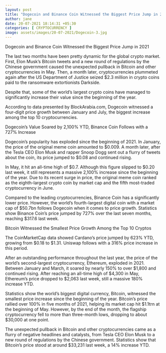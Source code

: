 ```yaml
---
layout: post
title: "Dogecoin and Binance Coin Witnessed the Biggest Price Jump in 2021"
author: jane 
date: 20-07-2021 18:14:31 +05:30 
categories: [ CRYPTOCURRENCY ] 
image: assets/images/20-07-2021/Dogecoin-3.jpg
---
```

Dogecoin and Binance Coin Witnessed the Biggest Price Jump in 2021

The last two months have been pretty dynamic for the global crypto market. First, Elon Musk’s Bitcoin tweets and a new round of regulations by the Chinese government caused the unexpected pullback in Bitcoin and other cryptocurrencies in May. Then, a month later, cryptocurrencies plummeted again after the US Department of Justice seized $2.3 million in crypto coins paid to the ransomware extortionists Darkside.

Despite that, some of the world’s largest crypto coins have managed to significantly increase their value since the beginning of the year.

According to data presented by BlockArabia.com, Dogecoin witnessed a four-digit price growth between January and July, the biggest increase among the top 10 cryptocurrencies.

Dogecoin’s Value Soared by 2,100% YTD, Binance Coin Follows with a 727% Increase

Dogecoin’s popularity has exploded since the beginning of 2021. In January, the price of the original meme coin amounted to $0.009. A month later, after the Tesla CEO Elon Musk and rapper Snoop Dogg sent out a flurry of tweets about the coin, its price jumped to $0.08 and continued rising.

In May, it hit an all-time high of $0.7. Although this figure slipped to $0.20 last week, it still represents a massive 2,100% increase since the beginning of the year. Due to its recent surge in price, the original meme coin ranked as the eighth-largest crypto coin by market cap and the fifth most-traded cryptocurrency in June.

Compared to the leading cryptocurrencies, Binance Coin has a significantly lower price. However, the world’s fourth-largest digital coin with a market cap of $50.7bn follows Dogecoin when it comes to price growth. Statistics show Binance Coin’s price jumped by 727% over the last seven months, reaching $317.6 last week.

Bitcoin Witnessed the Smallest Price Growth Among the Top 10 Cryptos

The CoinMarketCap data showed Cardano’s price jumped by 623% YTD, growing from $0.18 to $1.31. Uniswap follows with a 316% price increase in this period.

After an outstanding performance throughout the last year, the price of the world’s second-largest cryptocurrency, Ethereum, exploded in 2021. Between January and March, it soared by nearly 150% to over $1,800 and continued rising. After reaching an all-time high of $4,300 in May, Ethereum’s price dropped to $2,063 last week, still a massive 180% increase YTD.

Statistics show the world’s biggest digital currency, Bitcoin, witnessed the smallest price increase since the beginning of the year. Bitcoin’s price rallied over 100% in five months of 2021, helping its market cap hit $1.1trn at the beginning of May. However, by the end of the month, the flagship cryptocurrency fell to more than three-month lows, dropping to about $30,000 at one point.

The unexpected pullback in Bitcoin and other cryptocurrencies came as a flurry of negative headlines and catalysts, from Tesla CEO Elon Musk to a new round of regulations by the Chinese government. Statistics show that Bitcoin’s price stood at around $33,231 last week, a 14% increase YTD.